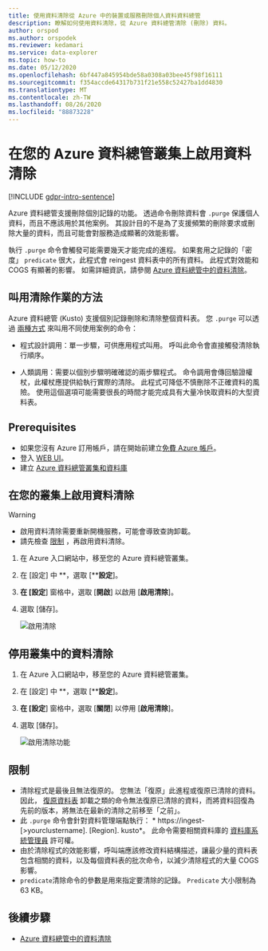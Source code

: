```yaml
---
title: 使用資料清除從 Azure 中的裝置或服務刪除個人資料資料總管
description: 瞭解如何使用資料清除，從 Azure 資料總管清除 (刪除) 資料。
author: orspod
ms.author: orspodek
ms.reviewer: kedamari
ms.service: data-explorer
ms.topic: how-to
ms.date: 05/12/2020
ms.openlocfilehash: 6bf447a845954bde58a0308a03bee45f98f16111
ms.sourcegitcommit: f354accde64317b731f21e558c52427ba1dd4830
ms.translationtype: MT
ms.contentlocale: zh-TW
ms.lasthandoff: 08/26/2020
ms.locfileid: "88873228"
---
```

# <a name="enable-data-purge-on-your-azure-data-explorer-cluster"></a>在您的 Azure 資料總管叢集上啟用資料清除

[!INCLUDE [gdpr-intro-sentence](includes/gdpr-intro-sentence.md)]

Azure 資料總管支援刪除個別記錄的功能。 透過命令刪除資料會 `.purge` 保護個人資料，而且不應該用於其他案例。 其設計目的不是為了支援頻繁的刪除要求或刪除大量的資料，而且可能會對服務造成顯著的效能影響。

執行 `.purge` 命令會觸發可能需要幾天才能完成的進程。 如果套用之記錄的「密度」 `predicate` 很大，此程式會 reingest 資料表中的所有資料。 此程式對效能和 COGS 有顯著的影響。 如需詳細資訊，請參閱 [Azure 資料總管中的資料清除](kusto/concepts/data-purge.md)。

## <a name="methods-of-invoking-purge-operations"></a>叫用清除作業的方法 

Azure 資料總管 (Kusto) 支援個別記錄刪除和清除整個資料表。 您 `.purge` 可以透過 [兩種方式](kusto/concepts/data-purge.md#purge-table-tablename-records-command) 來叫用不同使用案例的命令：

* 程式設計調用：單一步驟，可供應用程式叫用。 呼叫此命令會直接觸發清除執行順序。

* 人類調用：需要以個別步驟明確確認的兩步驟程式。 命令調用會傳回驗證權杖，此權杖應提供給執行實際的清除。 此程式可降低不慎刪除不正確資料的風險。 使用這個選項可能需要很長的時間才能完成具有大量冷快取資料的大型資料表。 

## <a name="prerequisites"></a>Prerequisites

* 如果您沒有 Azure 訂用帳戶，請在開始前建立[免費 Azure 帳戶](https://azure.microsoft.com/free/)。
* 登入 [WEB UI](https://dataexplorer.azure.com/)。
* 建立 [Azure 資料總管叢集和資料庫](create-cluster-database-portal.md)

## <a name="enable-data-purge-on-your-cluster"></a>在您的叢集上啟用資料清除

> [!WARNING]
> * 啟用資料清除需要重新開機服務，可能會導致查詢卸載。
> * 請先檢查 [限制](#limitations) ，再啟用資料清除。

1. 在 Azure 入口網站中，移至您的 Azure 資料總管叢集。 
1. 在 [設定] 中 **，選取 [****設定**]。 
1. **在 [設定**] 窗格中，選取 [**開啟**] 以啟用 [**啟用清除**]。
1. 選取 \[儲存\]。
 
    ![啟用清除](media/data-purge-portal/enable-purge-on.png)

## <a name="disable-data-purge-on-your-cluster"></a>停用叢集中的資料清除

1. 在 Azure 入口網站中，移至您的 Azure 資料總管叢集。 
1. 在 [設定] 中 **，選取 [****設定**]。 
1. **在 [設定**] 窗格中，選取 [**關閉**] 以停用 [**啟用清除**]。
1. 選取 \[儲存\]。

    ![啟用清除功能](media/data-purge-portal/enable-purge-off.png)

## <a name="limitations"></a>限制

* 清除程式是最後且無法復原的。 您無法「復原」此進程或復原已清除的資料。 因此， [復原資料表](kusto/management/undo-drop-table-command.md) 卸載之類的命令無法復原已清除的資料，而將資料回復為先前的版本，將無法在最新的清除之前移至「之前」。
* 此 `.purge` 命令會針對資料管理端點執行： * https://ingest- [>yourclustername]. [Region]. kusto*。 此命令需要相關資料庫的 [資料庫系統管理員](kusto/management/access-control/role-based-authorization.md) 許可權。 
* 由於清除程式的效能影響，呼叫端應該修改資料結構描述，讓最少量的資料表包含相關的資料，以及每個資料表的批次命令，以減少清除程式的大量 COGS 影響。
* `predicate`清除命令的參數是用來指定要清除的記錄。 `Predicate` 大小限制為 63 KB。 

## <a name="next-steps"></a>後續步驟

* [Azure 資料總管中的資料清除](kusto/concepts/data-purge.md)

